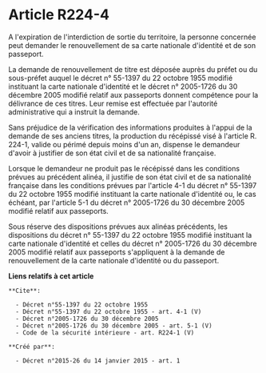 # Article R224-4

A l'expiration de l'interdiction de sortie du territoire, la personne concernée peut demander le renouvellement de sa carte
nationale d'identité et de son passeport. 

La demande de renouvellement de titre est déposée auprès du préfet ou du sous-préfet auquel le décret n° 55-1397 du 22
octobre 1955 modifié instituant la carte nationale d'identité et le décret n° 2005-1726 du 30 décembre 2005 modifié relatif
aux passeports donnent compétence pour la délivrance de ces titres. Leur remise est effectuée par l'autorité administrative
qui a instruit la demande. 

Sans préjudice de la vérification des informations produites à l'appui de la demande de ses anciens titres, la production du
récépissé visé à l'article R. 224-1, valide ou périmé depuis moins d'un an, dispense le demandeur d'avoir à justifier de son
état civil et de sa nationalité française. 

Lorsque le demandeur ne produit pas le récépissé dans les conditions prévues au précédent alinéa, il justifie de son état
civil et de sa nationalité française dans les conditions prévues par l'article 4-1 du décret n° 55-1397 du 22 octobre 1955
modifié instituant la carte nationale d'identité ou, le cas échéant, par l'article 5-1 du décret n° 2005-1726 du 30 décembre
2005 modifié relatif aux passeports. 

Sous réserve des dispositions prévues aux alinéas précédents, les dispositions du décret n° 55-1397 du 22 octobre 1955
modifié instituant la carte nationale d'identité et celles du décret n° 2005-1726 du 30 décembre 2005 modifié relatif aux
passeports s'appliquent à la demande de renouvellement de la carte nationale d'identité ou du passeport.

**Liens relatifs à cet article**

	**Cite**:

	  - Décret n°55-1397 du 22 octobre 1955
	  - Décret n°55-1397 du 22 octobre 1955 - art. 4-1 (V)
	  - Décret n°2005-1726 du 30 décembre 2005
	  - Décret n°2005-1726 du 30 décembre 2005 - art. 5-1 (V)
	  - Code de la sécurité intérieure - art. R224-1 (V)

	**Créé par**:

	  - Décret n°2015-26 du 14 janvier 2015 - art. 1
